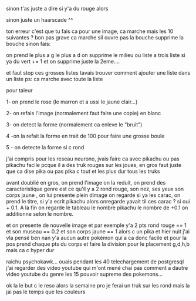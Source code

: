 sinon t'as juste a dire si y'a du rouge alors

sinon juste un haarscade ^^

ton erreur c'est que tu fais ca pour une image, ca marche mais les 10 suivantes ? bon pas grave ca marche sil ouvre pas la bouche supprime la bouche sinon fais:

on prend le plus a g le plus a d on supprime le milieu
ou liste a trois liste
si ya du vert += 1 et on supprime juste la 2eme....


et faut stop ces grosses listes tavais trouver comment ajouter une liste dans un liste ps: ca marche avec toute la liste 


pour taleur

1- on prend le rose (le marron et a ussi le jaune clair...)

2- on refais l'image (normalement faut faire une copie) en blanc

3- on detect la forme (normalement ca enleve le "bruit")

4 -on la refait la forme en trait de 100 pour faire une grosse boule

5 - on detecte la forme si c rond



j'ai compris pour les reseau neurono, jvais faire ca avec pikachu ou pas pikachu facile pcque il a des truk rouges sur les joues, en gros faut juste que ca dise pika ou pas pika c tout et les plus dur tous les truks


avant doublié en gros, on prend l'image on la reduit, on prend des caracteristique genre est ce qu'il y a 2 rond rouge, son nez, ses yeux  son corps jaune , on lui presente plein dimage on regarde si ya les carac, on prend le titre, si y'a ecrit pikachu alors onregarde yavait til ces carac ? si oui + 0.1. A la fin on regarde le tableau le nombre pikachu le nombre de +0.1 on additionne selon le nombre.

et on presente de nouvelle image et par exemple y'a 2 pts rond rouge == 1 et son museau == 0.2 et son corps jaune == 1 alors c un pika et hier nuit j'ai vla pensé ben nan y'a aucun autre pokémon qui a ca donc facile et pour la pos prend chaque pts du corps et faire la division pour le placement g,d,h,b mais ca c hyper dur

raichu psychokawk... ouais pendant les 40 telechargement de postgresql j'ai regarder des video youtube qui m'ont mené chai pas comment a dautre video youtube du genre les 15 pouvoir supreme des pokemons...

ok la le but c le reso alors la semaine pro je ferai un truk sur les rond mais la jai pas le temps que les couleurs
